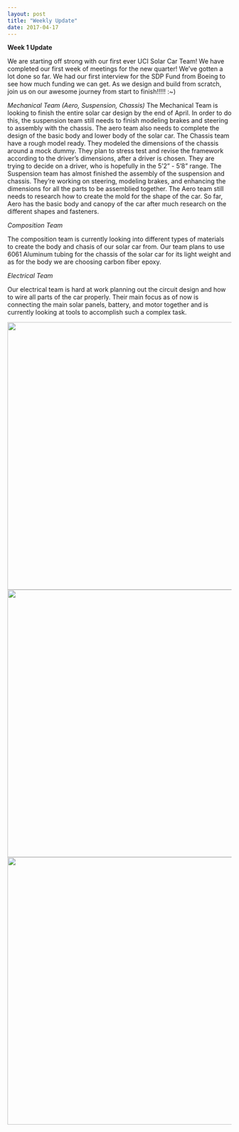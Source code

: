 ```yaml
---
layout: post
title: "Weekly Update"
date: 2017-04-17
---
```



<b>Week 1 Update</b>

We are starting off strong with our first ever UCI Solar Car Team! We have completed our first week of meetings for the new quarter! We’ve gotten a lot done so far. We had our first interview for the SDP Fund from Boeing to see how much funding we can get. As we design and build from scratch, join us on our awesome journey from start to finish!!!!! :~)

<!--more-->


<i>Mechanical Team (Aero, Suspension, Chassis)</i>
The Mechanical Team is looking to finish the entire solar car design by the end of April. In order to do this, the suspension team still needs to finish modeling brakes and steering to assembly with the chassis. The aero team also needs to complete the design of the basic body and lower body of the solar car. 
The Chassis team have a rough model ready. They modeled the dimensions of the chassis around a mock dummy. They plan to stress test and revise the framework according to the driver’s dimensions, after a driver is chosen. They are trying to decide on a driver, who is hopefully in the 5’2” - 5’8” range.
The Suspension team has almost finished the assembly of the suspension and chassis. They’re working on steering, modeling brakes, and enhancing the dimensions for all the parts to be assemblied together.
The Aero team still needs to research how to create the mold for the shape of the car. So far, Aero has the basic body and canopy of the car after much research on the different shapes and fasteners.

<i> Composition Team </i>

The composition team is currently looking into different types of materials to create the body and chasis of our solar car from. Our team plans to use 6061 Aluminum tubing for the chassis of the solar car for its light weight and as for the body we are choosing carbon fiber epoxy. 


<i> Electrical Team </i>

Our electrical team is hard at work planning out the circuit design and how to wire all parts of the car properly. Their main focus as of now is connecting the main solar panels, battery, and motor together and is currently looking at tools to accomplish such a complex task. 

<img src="{{site.url}}/images/blogpost/Lizette/IMG_0292.JPG" width="600">

<img src="{{site.url}}/images/blogpost/Lizette/IMG_0298.JPG" width="600">

<img src="{{site.url}}/images/blogpost/Lizette/IMG_0297.JPG" width="600">
